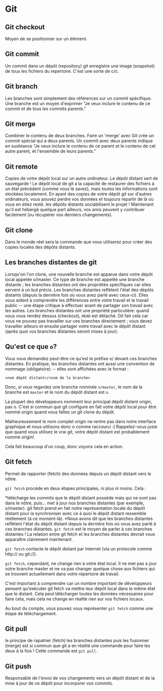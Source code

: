 Git 
=====


Git checkout
-----------
Moyen de se positionner sur un élément.

Git commit
-----------

Un commit dans un dépôt (repository) git enregistre une image (snapshot) de tous les fichiers du repertoire. C'est une sorte de c/c.

Git branch
------------
Les branches sont simplement des références sur un commit spécifique. Une branche est un moyen d'exprimer "Je veux inclure le contenu de ce commit et de tous les commits parents."

Git merge
-----------
Combiner le contenu de deux branches. Faire un 'merge' avec Git crée un commit spécial qui a deux parents. Un commit avec deux parents indique en susbtance "Je veux inclure le contenu de ce parent et le contenu de cet autre parent, et l'ensemble de leurs parents."

Git remote
-----------
Copies de votre dépôt local sur un autre ordinateur.
Le dépôt distant sert de sauvegarde ! Le dépôt local de git a la capacité de restaurer des fichiers à un état précédent (comme vous le savez), mais toutes les informations sont stockées localement. En ayant des copies de votre dépôt git sur d'autres ordinateurs, vous pouvez perdre vos données et toujours repartir de là où vous en étiez resté.
les dépôts distants sociabilisent le projet ! Maintenant qu'il est hébergé quelque part ailleurs, vos amis peuvent y contribuer facilement (ou récupérer vos derniers changements).

Git clone
-----------
Dans le monde réel sera la commande que vous utiliserez pour créer des copies locales des dépôts distants.

Les branches distantes de git
-----------------------------
Lorsqu'on l'on clone, une nouvelle branche est apparue dans votre dépôt local appelée o/master. Ce type de branche est appelée une branche distante ; les branches distantes ont des propriétés spécifiques car elles servent à un but précis.
Les branches distantes reflètent l'état des dépôts distants (depuis la dernière fois où vous avez parlé avec ceux-ci). Elles vous aident à comprendre les différences entre votre travail et le travail public -- une étape critique à effectuer avant de partager son travail avec les autres.
Les branches distantes ont une propriété particulière: quand vous vous rendez dessus (checkout), `HEAD` est détaché. Git fait cela car vous ne pouvez pas travailler sur ces branches directement ; vous devez travailler ailleurs et ensuite partager votre travail avec le dépôt distant (après quoi vos branches distantes seront mises à jour).

Qu'est ce que `o`?
-------------------
Vous vous demandez peut-être ce qu'est le préfixe o/ devant ces branches distantes. En pratique, les branches distantes ont aussi une convention de nommage (obligatoire) -- elles sont affichées avec le format :

`<nom dépôt distant>/<nom de la branche>`

Donc, si vous regardez une branche nommée `o/master`, le nom de la branche est `master` et le nom du dépôt distant est `o`.

La plupart des développeurs nomment leur principal dépôt distant origin, pas o. C'est si commun que git configure en fait votre dépôt local pour être nommé origin quand vous faîtes un git clone du dépôt.

Malheureusement le nom complet origin ne rentre pas dans notre interface graphique et nous utilisons donc o comme raccourci :( Rappelez-vous juste que quand vous utilisez le vrai git, votre dépôt distant est probablement nommé origin!

Cela fait beaucoup d'un coup, donc voyons cela en action.

Git fetch
---------
Permet de rapporter (fetch) des données depuis un dépôt distant vers le nôtre.

`git fetch` procède en deux étapes principales, ni plus ni moins. Cela :

*télécharge les commits que le dépôt distant possède mais qui ne sont pas dans le nôtre, puis...
met à jour nos branches distantes (par exemple, o/master).
git fetch prend en fait notre représentation locale du dépôt distant pour la synchroniser avec ce à quoi le dépôt distant ressemble réellement (à ce moment-là).
*Nous avons dit que les branches distantes reflètent l'état du dépôt distant depuis la dernière fois où vous avez parlé à ces branches distantes. `git fetch` est le moyen de parler à ces branches distantes ! La relation entre git fetch et les branches distantes devrait vous apparaître clairement maintenant.

`git fetch` contacte le dépôt distant par Internet (via un protocole comme http:// ou git://).

`git fetch`, cependant, ne change rien à votre état local. Il ne met pas à jour votre branche master et ne va pas changer quelque chose aux fichiers qui se trouvent actuellement dans votre répertoire de travail.

C'est important à comprendre car un nombre important de développeurs pensent qu'exécuter git fetch va mettre leur dépôt local dans le même état que le distant. Cela peut télécharger toutes les données nécessaires pour faire cela, mais cela ne change en réalité rien sur vos fichiers locaux. 

Au bout du compte, vous pouvez vous représenter `git fetch` comme une étape de téléchargement.

Git pull
--------
le principe de rapatrier (fetch) les branches distantes puis les fusionner (merge) est si commun que git a en réalité une commande pour faire les deux à la fois ! Cette commande est `git pull`.

Git push
---------
Responsable de l'envoi de vos changements vers un dépôt distant et de la mise à jour de ce dépôt pour incorporer vos commits.




